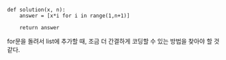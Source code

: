 ```
def solution(x, n):
    answer = [x*i for i in range(1,n+1)]
    
    return answer
```

for문을 돌려서 list에 추가할 때, 조금 더 간결하게 코딩할 수 있는 방법을 찾아야 할 것 같다.